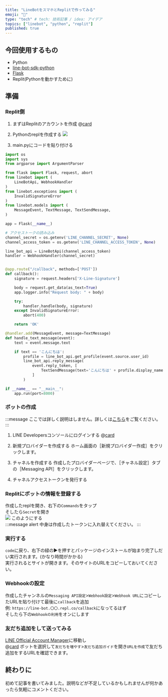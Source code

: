 ```yaml
---
title: "LineBotをスマホとReplitで作ってみる"
emoji: "🌟"
type: "tech" # tech: 技術記事 / idea: アイデア
topics: ["linebot", "python", "replit"]
published: true
---
```


## 今回使用するもの

- Python
- [line-bot-sdk-python](https://github.com/line/line-bot-sdk-python)
- [Flask](https://github.com/pallets/flask)
- Replit(Pythonを動かすために)

## 準備

### Replit側

1. まずはReplitのアカウントを作成
@[card](https://replit.com/)

2. Pythonのreplを作成する
![](https://storage.googleapis.com/zenn-user-upload/d9b6d864f139-20221008.png)

3. main.pyにコードを貼り付ける

```py
import os
import sys
from argparse import ArgumentParser

from flask import Flask, request, abort
from linebot import (
    LineBotApi, WebhookHandler
)
from linebot.exceptions import (
    InvalidSignatureError
)
from linebot.models import (
    MessageEvent, TextMessage, TextSendMessage,
)

app = Flask(__name__)

# アクセストークの読み込み
channel_secret = os.getenv('LINE_CHANNEL_SECRET', None)
channel_access_token = os.getenv('LINE_CHANNEL_ACCESS_TOKEN', None)

line_bot_api = LineBotApi(channel_access_token)
handler = WebhookHandler(channel_secret)


@app.route("/callback", methods=['POST'])
def callback():
    signature = request.headers['X-Line-Signature']

    body = request.get_data(as_text=True)
    app.logger.info("Request body: " + body)

    try:
        handler.handle(body, signature)
    except InvalidSignatureError:
        abort(400)

    return 'OK'

@handler.add(MessageEvent, message=TextMessage)
def handle_text_message(event):
    text = event.message.text

    if text == 'こんにちは':
        profile = line_bot_api.get_profile(event.source.user_id)
        line_bot_api.reply_message(
            event.reply_token, [
                TextSendMessage(text='こんにちは' + profile.display_name + 'さん')
            ]
        )

if __name__ == "__main__":
    app.run(port=8000)
```

### ボットの作成

:::message
ここでは詳しく説明はしません。詳しくは[こちら](https://developers.line.biz/ja/docs/messaging-api/getting-started/)をご覧ください。
:::

1. LINE Developersコンソールにログインする
@[card](https://developers.line.biz/console/)

2. 新規プロバイダーを作成する
ホーム画面の［新規プロバイダー作成］をクリックします。

3. チャネルを作成する
作成したプロバイダーページで、［チャネル設定］タブの［Messaging API］をクリックします。

4. チャネルアクセストークンを発行する

### Replitにボットの情報を登録する

作成したreplを開き、右下の`Commands`をタップ  
そしたら`Secret`を開き  
![](https://storage.googleapis.com/zenn-user-upload/7776be36b170-20221008.png)
このようにする  
:::message alert
中身は作成したトークンに入れ替えてください。
:::

### 実行する

`code`に戻り、右下の緑の▶を押すとパッケージのインストールが始まり完了しだい実行されます。(かなり時間がかかる)  
実行されるとサイトが開きます。そのサイトのURLをコピーしておいてください。

### Webhookの設定

作成したチャンネルの`Messaging API設定`>`Webhook設定`>`Webhook URL`にコピーしたURLを貼り付けて最後に`callback`を追加  
例: `https://line-bot.〇〇.repl.co/callback`になってるはず  
そしたら下の`Webhookの利用`をオンにします  

### 友だち追加をして送ってみる

[LINE Official Account Manager](https://manager.line.biz/)に移動し  
@[card](https://manager.line.biz/)
ボットを選択して`友だちを増やす`>`友だち追加ガイド`を開き`URLを作成`で友だち追加をするURLを確認できます。

## 終わりに

初めて記事を書いてみました。説明などが不足しているかもしれませんが何かあったら気軽にコメントください。
